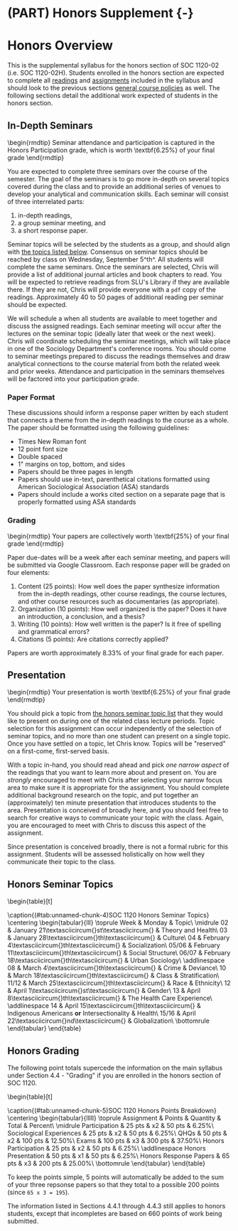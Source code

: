 # (PART) Honors Supplement {-}

# Honors Overview

This is the supplemental syllabus for the honors section of SOC 1120-02 (i.e. SOC 1120-02H). Students enrolled in the honors section are expected to complete all [readings](/lecture-schedule.html) and [assignments](/assignments-and-grading.html) included in the syllabus and should look to the previous sections [general course policies](/course-policies.html) as well. The following sections detail the additional work expected of students in the honors section.

## In-Depth Seminars

\begin{rmdtip}
Seminar attendance and participation is captured in the Honors
Participation grade, which is worth \textbf{6.25\%} of your final grade
\end{rmdtip}

You are expected to complete three seminars over the course of the semester. The goal of the seminars is to go more in-depth on several topics covered during the class and to provide an additional series of venues to develop your analytical and communication skills. Each seminar will consist of three interrelated parts:

1.  in-depth readings,
2.  a group seminar meeting, and
3.  a short response paper.

Seminar topics will be selected by the students as a group, and should align with [the topics listed below](/honors-seminar-topics.html). Consensus on seminar topics should be reached by class on Wednesday, September 5^th^. All students will complete the same seminars. Once the seminars are selected, Chris will provide a list of additional journal articles and book chapters to read. You will be expected to retrieve readings from SLU's Library if they are available there. If they are not, Chris will provide everyone with a `pdf` copy of the readings. Approximately 40 to 50 pages of additional reading per seminar should be expected.

We will schedule a when all students are available to meet together and discuss the assigned readings. Each seminar meeting will occur after the lectures on the seminar topic (ideally later that week or the next week). Chris will coordinate scheduling the seminar meetings, which will take place in one of the Sociology Department's conference rooms. You should come to seminar meetings prepared to discuss the readings themselves and draw analytical connections to the course material from both the related week and prior weeks. Attendance and participation in the seminars themselves will be factored into your participation grade.

### Paper Format

These discussions should inform a response paper written by each student that connects a theme from the in-depth readings to the course as a whole. The paper should be formatted using the following guidelines:

* Times New Roman font
* 12 point font size
* Double spaced
* 1" margins on top, bottom, and sides
* Papers should be three pages in length
* Papers should use in-text, parenthetical citations formatted using American Sociological Association (ASA) standards
* Papers should include a works cited section on a separate page that is properly formatted using ASA standards

### Grading

\begin{rmdtip}
Your papers are collectively worth \textbf{25\%} of your final grade
\end{rmdtip}

Paper due-dates will be a week after each seminar meeting, and papers will be submitted via Google Classroom. Each response paper will be graded on four elements:

1.  Content (25 points): How well does the paper synthesize information
    from the in-depth readings, other course readings, the course
    lectures, and other course resources such as documentaries (as
    appropriate).
2.  Organization (10 points): How well organized is the paper? Does it
    have an introduction, a conclusion, and a thesis?
3.  Writing (10 points): How well written is the paper? Is it free of
    spelling and grammatical errors?
4.  Citations (5 points): Are citations correctly applied?

Papers are worth approximately 8.33% of your final grade for each paper.

## Presentation

\begin{rmdtip}
Your presentation is worth \textbf{6.25\%} of your final grade
\end{rmdtip}

You should pick a topic from [the honors seminar topic list](/honors-seminar-topics.html) that they would like to present on during one of the related class lecture periods. Topic selection for this assignment can occur independently of the selection of seminar topics, and no more than one student can present on a single topic. Once you have settled on a topic, let Chris know. Topics will be "reserved" on a first-come, first-served basis.

With a topic in-hand, you should read ahead and pick *one narrow aspect* of the readings that you want to learn more about and present on. You are *strongly* encouraged to meet with Chris after selecting your narrow focus area to make sure it is appropriate for the assignment. You should complete additional background research on the topic, and put together an (approximately) ten minute presentation that introduces students to the area. Presentation is conceived of broadly here, and you should feel free to search for creative ways to communicate your topic with the class. Again, you are encouraged to meet with Chris to discuss this aspect of the assignment.

Since presentation is conceived broadly, there is not a formal rubric for this assignment. Students will be assessed holistically on how well they communicate their topic to the class.

## Honors Seminar Topics

\begin{table}[t]

\caption{(\#tab:unnamed-chunk-4)SOC 1120 Honors Seminar Topics}
\centering
\begin{tabular}{lll}
\toprule
Week & Monday & Topic\\
\midrule
02 & January 21\textasciicircum{}st\textasciicircum{} & Theory and Health\\
03 & January 28\textasciicircum{}th\textasciicircum{} & Culture\\
04 & February 4\textasciicircum{}th\textasciicircum{} & Socialization\\
05/06 & February 11\textasciicircum{}th\textasciicircum{} & Social Structure\\
06/07 & February 18\textasciicircum{}th\textasciicircum{} & Urban Sociology\\
\addlinespace
08 & March 4\textasciicircum{}th\textasciicircum{} & Crime \& Deviance\\
10 & March 18\textasciicircum{}th\textasciicircum{} & Class \& Stratification\\
11/12 & March 25\textasciicircum{}th\textasciicircum{} & Race \& Ethnicity\\
12 & April 1\textasciicircum{}st\textasciicircum{} & Gender\\
13 & April 8\textasciicircum{}th\textasciicircum{} & The Health Care Experience\\
\addlinespace
14 & April 15\textasciicircum{}th\textasciicircum{} & Indigenous Americans **or** Intersectionality \& Health\\
15/16 & April 22\textasciicircum{}nd\textasciicircum{} & Globalization\\
\bottomrule
\end{tabular}
\end{table}

## Honors Grading

The following point totals supercede the information on the main syllabus under Section 4.4 - "Grading" if you are enrolled in the honors section of SOC 1120.

\begin{table}[t]

\caption{(\#tab:unnamed-chunk-5)SOC 1120 Honors Points Breakdown}
\centering
\begin{tabular}{lllll}
\toprule
Assignment & Points & Quantity & Total & Percent\\
\midrule
Participation & 25 pts & x2 & 50 pts & 6.25\%\\
Sociological Experiences & 25 pts & x2 & 50 pts & 6.25\%\\
QHQs & 50 pts & x2 & 100 pts & 12.50\%\\
Exams & 100 pts & x3 & 300 pts & 37.50\%\\
Honors Participation & 25 pts & x2 & 50 pts & 6.25\%\\
\addlinespace
Honors Presentation & 50 pts & x1 & 50 pts & 6.25\%\\
Honors Response Papers & 65 pts & x3 & 200 pts & 25.00\%\\
\bottomrule
\end{tabular}
\end{table}

To keep the points simple, 5 points will automatically be added to the sum of your three repsonse papers so that they total to a possible 200 points (since `65 x 3 = 195`).

The information listed in Sections 4.4.1 through 4.4.3 still applies to honors students, except that incompletes are based on 660 points of work being submitted.
